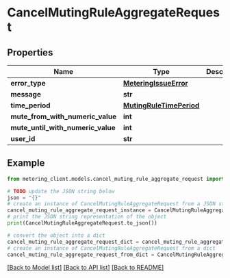 # CancelMutingRuleAggregateRequest


## Properties

Name | Type | Description | Notes
------------ | ------------- | ------------- | -------------
**error_type** | [**MeteringIssueError**](MeteringIssueError.md) |  | [optional] 
**message** | **str** |  | [optional] 
**time_period** | [**MutingRuleTimePeriod**](MutingRuleTimePeriod.md) |  | [optional] 
**mute_from_with_numeric_value** | **int** |  | [optional] 
**mute_until_with_numeric_value** | **int** |  | [optional] 
**user_id** | **str** |  | [optional] 

## Example

```python
from metering_client.models.cancel_muting_rule_aggregate_request import CancelMutingRuleAggregateRequest

# TODO update the JSON string below
json = "{}"
# create an instance of CancelMutingRuleAggregateRequest from a JSON string
cancel_muting_rule_aggregate_request_instance = CancelMutingRuleAggregateRequest.from_json(json)
# print the JSON string representation of the object
print(CancelMutingRuleAggregateRequest.to_json())

# convert the object into a dict
cancel_muting_rule_aggregate_request_dict = cancel_muting_rule_aggregate_request_instance.to_dict()
# create an instance of CancelMutingRuleAggregateRequest from a dict
cancel_muting_rule_aggregate_request_from_dict = CancelMutingRuleAggregateRequest.from_dict(cancel_muting_rule_aggregate_request_dict)
```
[[Back to Model list]](../README.md#documentation-for-models) [[Back to API list]](../README.md#documentation-for-api-endpoints) [[Back to README]](../README.md)


